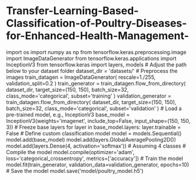 # Transfer-Learning-Based-Classification-of-Poultry-Diseases-for-Enhanced-Health-Management-
import os import numpy as np from tensorflow.keras.preprocessing.image import ImageDataGenerator from tensorflow.keras.applications import InceptionV3 from tensorflow.keras import layers, models # Adjust the path below to your dataset folder dataset_dir = 'datasets/' # Preprocess the images train_datagen = ImageDataGenerator( rescale=1./255, validation_split=0.2 ) train_generator = train_datagen.flow_from_directory( dataset_dir, target_size=(150, 150), batch_size=32, class_mode='categorical', subset='training' ) validation_generator = train_datagen.flow_from_directory( dataset_dir, target_size=(150, 150), batch_size=32, class_mode='categorical', subset='validation' ) # Load a pre-trained model, e.g., InceptionV3 base_model = InceptionV3(weights='imagenet', include_top=False, input_shape=(150, 150, 3)) # Freeze base layers for layer in base_model.layers: layer.trainable = False # Define custom classification model model = models.Sequential() model.add(base_model) model.add(layers.GlobalAveragePooling2D()) model.add(layers.Dense(4, activation='softmax')) # Assuming 4 classes # Compile the model model.compile(optimizer='adam', loss='categorical_crossentropy', metrics=['accuracy']) # Train the model model.fit(train_generator, validation_data=validation_generator, epochs=10) # Save the model model.save('model/poultry_model.h5')
